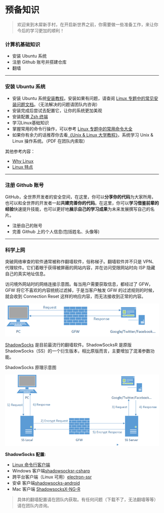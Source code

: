 # 预备知识

> 欢迎来到木犀新手村，在开启新世界之前，你需要做一些准备工作，来让你今后的学习更加的顺利！

### 计算机基础知识

- 安装 Ubuntu 系统
- 注册 Github 账号并搭建仓库
- 翻墙

---

### 安装 Ubuntu 系统

- 安装 Ubuntu 系统[安装教程](https://ywnz.com/linuxaz/2588.html)。安装如果有问题，请查阅 [Linux 专题中的常见安装问题文档](/cs/linux_study.html)。（无法解决的问题请团队内咨询）
- 安装完成后尝试去配置它，让你的系统更加美观
- 安装配置[ Zsh 终端](https://ohmyz.sh/)
- 学习Linux基础知识 
- 掌握常用的命令行操作，可以参考 [Linux 专题中的常用命令大全](/cs/linux_study.html)
- 如果你有余力的话推荐你去看[《Unix & Linux 大学教程》](https://book.douban.com/subject/4253716/)，系统学习 Unix & Linux 操作系统。（PDF 在团队内索取）

其他参考内容：

- [Why Linux](https://www.jianshu.com/p/5020fbd76d0c)
- [Linux 特点](https://www.sohu.com/a/248995053_700886)

---

### 注册 Github 账号

GitHub，全世界开发者的安全空间，在这里，你可以**分享你的代码**为大家所用，也可以和全世界的开发者一起**共建完善你的代码**。在这里，你可以**学习借鉴前辈的经验**快速提升技能，也可以更好地**展示自己的学习成果**为未来发展撰写自己的名片。

- 注册自己的账号
- 完善 Github 上的个人信息(包括姓名、头像等)

---

### 科学上网

突破网络审查的软件通常被称作翻墙软件，俗称梯子。翻墙软件并不只是 VPN、代理软件。它们着眼于获得被屏蔽的网站内容，并在访问受限网站时向 ISP 隐藏自己的真实地址信息。



访问境外网站时的网络连接示意图。每当用户需要获取信息，都经过了 GFW，GFW 将它不喜欢的内容统统过滤掉，于是当客户触发 GFW 的过滤规则的时候，就会收到 Connection Reset 这样的响应内容，而无法接收到正常的内容。

![](./whats-shadowsocks-02.png)

[ShadowSocks](https://github.com/shadowsocks/shadowsocks) 是目前最流行的翻墙软件。ShadowSocksR 是原版 ShadowSocks（SS）的一个衍生版本，相比原版而言，主要增加了混淆参数功能。

ShadowSocks 原理示意图

![](./whats-shadowsocks-04.png)

**ShadowSocks 配置:**

- [Linux 命令行客户端](https://blog.mrwang.pw/2018/12/13/Linux%E5%AE%89%E8%A3%85%E5%B9%B6%E4%BD%BF%E7%94%A8ssr/)
- Windows 客户端[shadowsocksr-csharp](https://github.com/shadowsocksrr/shadowsocksr-csharp/releases)
- 跨平台客户端（Linux 可用）[electron-ssr](https://github.com/qingshuisiyuan/electron-ssr-backup)
- 安卓 客户端[shadowsocks-android](https://github.com/shadowsocks/shadowsocks-android/releases)
- Mac 客户端 [ShadowsocksX-NG-R](https://github.com/qinyuhang/ShadowsocksX-NG-R/releases)

> 具体的翻墙配置请在团队内获取。有任何问题（下载不了，无法翻墙等等）请在团队内咨询。
